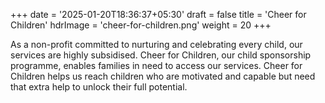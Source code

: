+++
date = '2025-01-20T18:36:37+05:30'
draft = false
title = 'Cheer for Children'
hdrImage = 'cheer-for-children.png'
weight = 20
+++

As a non-profit committed to nurturing and celebrating every child, our services are highly subsidised. Cheer for Children, our child sponsorship programme, enables families in need to access our services. Cheer for Children helps us reach children who are motivated and capable but need that extra help to unlock their full potential.
